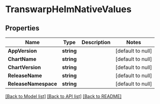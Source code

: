 # TranswarpHelmNativeValues

## Properties
Name | Type | Description | Notes
------------ | ------------- | ------------- | -------------
**AppVersion** | **string** |  | [default to null]
**ChartName** | **string** |  | [default to null]
**ChartVersion** | **string** |  | [default to null]
**ReleaseName** | **string** |  | [default to null]
**ReleaseNamespace** | **string** |  | [default to null]

[[Back to Model list]](../README.md#documentation-for-models) [[Back to API list]](../README.md#documentation-for-api-endpoints) [[Back to README]](../README.md)


